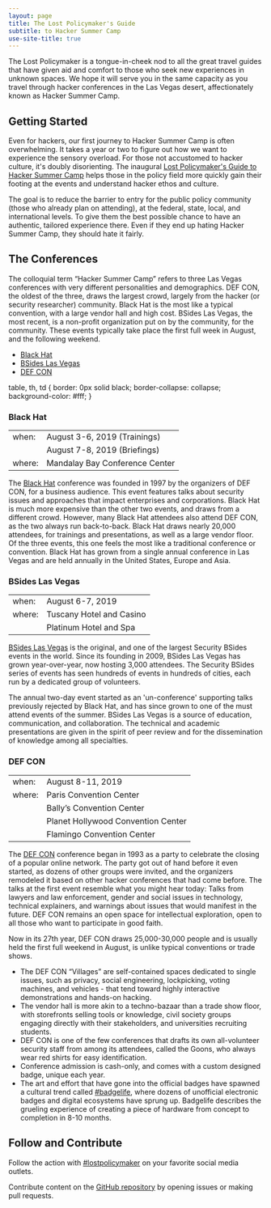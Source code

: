 ```yaml
---
layout: page
title: The Lost Policymaker's Guide
subtitle: to Hacker Summer Camp
use-site-title: true
---
```


The Lost Policymaker is a tongue-in-cheek nod to all the great travel guides that have given aid and comfort to those who seek new experiences in unknown spaces. We hope it will serve you in the same capacity as you travel through hacker conferences in the Las Vegas desert, affectionately known as Hacker Summer Camp.

## Getting Started

Even for hackers, our first journey to Hacker Summer Camp is often overwhelming. It takes a year or two to figure out how we want to experience the sensory overload. For those not accustomed to hacker culture, it's doubly disorienting. The inaugural [Lost Policymaker's Guide to Hacker Summer Camp](LostPolicymaker_HackerSummerCamp_2019.pdf) helps those in the policy field more quickly gain their footing at the events and understand hacker ethos and culture.

The goal is to reduce the barrier to entry for the public policy community (those who already plan on attending), at the federal, state, local, and international levels. To give them the best possible chance to have an authentic, tailored experience there. Even if they end up hating Hacker Summer Camp, they should hate it fairly.

## The Conferences

The colloquial term “Hacker Summer Camp” refers to three Las Vegas conferences with very different personalities and demographics. DEF CON, the oldest of the three, draws the largest crowd, largely from the hacker (or security researcher) community. Black Hat is the most like a typical convention, with a large vendor hall and high cost. BSides Las Vegas, the most recent, is a non-profit organization put on by the community, for the community. These events typically take place the first full week in August, and the following weekend.  

<ul id="profileTabs" class="nav nav-tabs">
    <li class="active"><a href="#blackhat" data-toggle="tab">Black Hat</a></li>
    <li><a href="#bsideslv" data-toggle="tab">BSides Las Vegas</a></li>
    <li><a href="#defcon" data-toggle="tab">DEF CON</a></li>
</ul>

<div class="tab-content">

table, th, td {
  border: 0px solid black;
  border-collapse: collapse;
  background-color: #fff;
}

<div role="tabpanel" class="tab-pane active" id="blackhat">
<h3>Black Hat</h3>
<table border="0">
<tr><td>when:</td><td>August 3-6, 2019 (Trainings)</td></tr>
<tr><td>&nbsp;</td><td>August 7-8, 2019 (Briefings)</td></tr>
<tr><td>where:</td><td>Mandalay Bay Conference Center</td></tr>
</table>
<p>The <a href="https://blackhat.com/us-19">Black Hat</a> conference was founded in 1997 by the organizers of DEF CON, for a business audience. This event features talks about security issues and approaches that impact enterprises and corporations. Black Hat is much more expensive than the other two events, and draws from a different crowd. However, many Black Hat attendees also attend DEF CON, as the two always run back-to-back. Black Hat draws nearly 20,000 attendees, for trainings and presentations, as well as a large vendor floor. Of the three events, this one feels the most like a traditional conference or convention. Black Hat has grown from a single annual conference in Las Vegas and are held annually in the United States, Europe and Asia.</p>
</div>

<div role="tabpanel" class="tab-pane" id="bsideslv">
<h3>BSides Las Vegas</h3>
<table border="0">
<tr><td>when:</td><td>August 6-7, 2019</td></tr>
<tr><td>where:</td><td>Tuscany Hotel and Casino</td></tr>
<tr><td>&nbsp;</td><td>Platinum Hotel and Spa</td></tr>
</table>
<p><a href="https://bsideslv.org">BSides Las Vegas</a> is the original, and one of the largest Security BSides events in the world. Since its founding in 2009, BSides Las Vegas has grown year-over-year, now hosting 3,000 attendees. The Security BSides series of events has seen hundreds of events in hundreds of cities, each run by a dedicated group of volunteers.</p>
<p>The annual two-day event started as an 'un-conference' supporting talks previously rejected by Black Hat, and has since grown to one of the must attend events of the summer. BSides Las Vegas is a source of education, communication, and collaboration. The technical and academic presentations are given in the spirit of peer review and for the dissemination of knowledge among all specialties.</p>
</div>

<div role="tabpanel" class="tab-pane" id="defcon">
<h3>DEF CON</h3>
<table border="0">
<tr><td>when:</td><td>August 8-11, 2019</td></tr>
<tr><td>where:</td><td>Paris Convention Center</td></tr>
<tr><td>&nbsp;</td><td>Bally’s Convention Center</td></tr>
<tr><td>&nbsp;</td><td>Planet Hollywood Convention Center</td></tr>
<tr><td>&nbsp;</td><td>Flamingo Convention Center</td></tr>
</table>
<p>The <a href="https://defcon.org">DEF CON</a> conference began in 1993 as a party to celebrate the closing of a popular online network. The party got out of hand before it even started, as dozens of other groups were invited, and the organizers remodeled it based on other hacker conferences that had come before. The talks at the first event resemble what you might hear today: Talks from lawyers and law enforcement, gender and social issues in technology, technical explainers, and warnings about issues that would manifest in the future. DEF CON remains an open space for intellectual exploration, open to all those who want to participate in good faith.</p>
<p>Now in its 27th year, DEF CON draws 25,000-30,000 people and is usually held the first full weekend in August, is unlike typical conventions or trade shows.</p>
<ul>
<li>The DEF CON “Villages” are self-contained spaces dedicated to single issues, such as privacy, social engineering, lockpicking, voting machines, and vehicles - that tend toward highly interactive demonstrations and hands-on hacking.</li>
<li>The vendor hall is more akin to a techno-bazaar than a trade show floor, with storefronts selling tools or knowledge, civil society groups engaging directly with their stakeholders, and universities recruiting students.</li>
<li>DEF CON is one of the few conferences that drafts its own all-volunteer security staff from among its attendees, called the Goons, who always wear red shirts for easy identification.</li>
<li>Conference admission is cash-only, and comes with a custom designed badge, unique each year.</li>
<li>The art and effort that have gone into the official badges have spawned a cultural trend called <a href="https://twitter.com/hashtag/badgelife">#badgelife</a>, where dozens of unofficial electronic badges and digital ecosystems have sprung up. Badgelife describes the grueling experience of creating a piece of hardware from concept to completion in 8-10 months.</li>
</ul>
</div>

</div>

## Follow and Contribute

Follow the action with [#lostpolicymaker](https://twitter.com/search?q=%23lostpolicymaker) on your favorite social media outlets.

Contribute content on the [GitHub repository](https://github.com/lostpolicymaker/lostpolicymaker.github.io) by opening issues or making pull requests.
